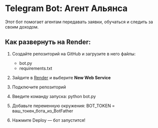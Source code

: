 
# Telegram Bot: Агент Альянса

Этот бот помогает агентам передавать заявки, обучаться и следить за своим доходом.

## Как развернуть на Render:

1. Создайте репозиторий на GitHub и загрузите в него файлы:
    - bot.py
    - requirements.txt

2. Зайдите в [Render](https://render.com) и выберите **New Web Service**

3. Подключите репозиторий

4. Введите команду запуска:
    python bot.py

5. Добавьте переменную окружения:
    BOT_TOKEN = ваш_токен_бота_из_BotFather

6. Нажмите Deploy — бот запустится!
